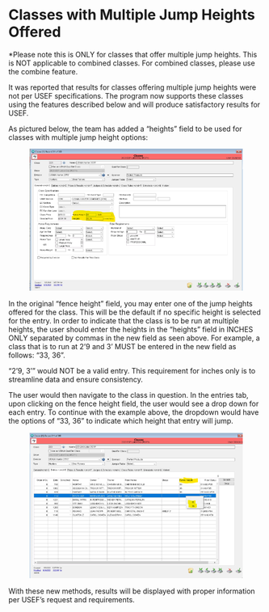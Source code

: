 # Classes with Multiple Jump Heights Offered

\*Please note this is ONLY for classes that offer multiple jump heights. This is NOT applicable to combined classes. For combined classes, please use the combine feature.

It was reported that results for classes offering multiple jump heights were not per USEF specifications. The program now supports these classes using the features described below and will produce satisfactory results for USEF.

As pictured below, the team has added a “heights” field to be used for classes with multiple jump height options:

<figure><img src="../../.gitbook/assets/image (122).png" alt=""><figcaption></figcaption></figure>

In the original “fence height” field, you may enter one of the jump heights offered for the class. This will be the default if no specific height is selected for the entry. In order to indicate that the class is to be run at multiple heights, the user should enter the heights in the “heights” field in INCHES ONLY separated by commas in the new field as seen above. For example, a class that is to run at 2’9 and 3’ MUST be entered in the new field as follows: “33, 36”.

“2’9, 3’” would NOT be a valid entry. This requirement for inches only is to streamline data and ensure consistency.

The user would then navigate to the class in question. In the entries tab, upon clicking on the fence height field, the user would see a drop down for each entry. To continue with the example above, the dropdown would have the options of “33, 36” to indicate which height that entry will jump.

<figure><img src="../../.gitbook/assets/image (123).png" alt=""><figcaption></figcaption></figure>

With these new methods, results will be displayed with proper information per USEF’s request and requirements.
